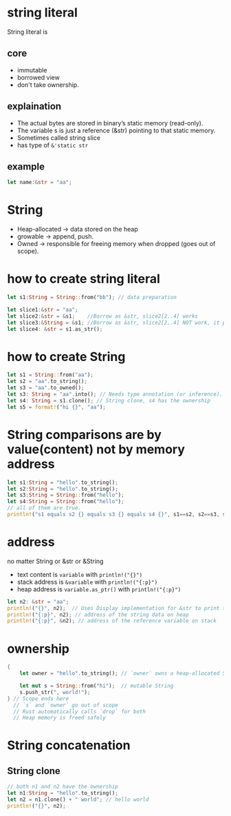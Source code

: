 # string literal

String literal is

## core

- immutable
- borrowed view
- don't take ownership.

## explaination

- The actual bytes are stored in binary’s static memory (read-only).
- The variable s is just a reference (&str) pointing to that static memory.
- Sometimes called string slice
- has type of `&'static str`

## example

```rust
let name:&str = "aa";
```

# String

- Heap-allocated → data stored on the heap
- growable → append, push.
- Owned → responsible for freeing memory when dropped (goes out of scope).

# how to create string literal

```rust
let s1:String = String::from("bb"); // data preparation

let slice1:&str = "aa";
let slice2:&str = &s1;    //Borrow as &str, slice2[2..4] works
let slice3:&String = &s1; //Borrow as &str, slice2[2..4] NOT work, it points to the whole String.
let slice4: &str = s1.as_str();
```

# how to create String

```rust
let s1 = String::from("aa");
let s2 = "aa".to_string();
let s3 = "aa".to_owned();
let s3: String = "aa".into(); // Needs type annotation (or inference).
let s4: String = s1.clone(); // String clone, s4 has the ownership
let s5 = format!("hi {}", "aa");
```

# String comparisons are by value(content) not by memory address

```rust
let s1:String = "hello".to_string();
let s2:String = "hello".to_string();
let s3:String = String::from("hello");
let s4:String = String::from("hello");
// all of them are true.
println!("s1 equals s2 {} equals s3 {} equals s4 {}", s1==s2, s2==s3, s3==s4)
```

# address

no matter String or &str or &String

- text content is `variable` with `println!("{}")`
- stack address is `&variable` with `println!("{:p}")`
- heap address is `variable.as_ptr()` with `println!("{:p}")`

```rust
let n2: &str = "aa";
println!("{}", n2);  // Uses Display implementation for &str to print the text content of the slice
println!("{:p}", n2); // address of the string data on heap
println!("{:p}", &n2); // address of the reference variable on stack
```

# ownership

```rust
{
	let owner = "hello".to_string(); // `owner` owns a heap-allocated String

	let mut s = String::from("hi");  // mutable String
	s.push_str(", world!");
} // Scope ends here
  // `s` and `owner` go out of scope
  // Rust automatically calls `drop` for both
  // Heap memory is freed safely
```

# String concatenation

## String clone

```rust
// both n1 and n2 have the ownership
let n1:String = "hello".to_string();
let n2 = n1.clone() + " world"; // hello world
println!("{}", n2);
```
